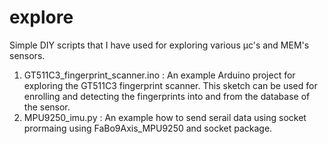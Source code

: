 explore
===========
Simple DIY scripts that I have used for exploring various µc's and MEM's sensors. 

1. GT511C3_fingerprint_scanner.ino  : An example Arduino project for exploring the GT511C3 fingerprint scanner. This sketch can be used for enrolling and detecting                                       the fingerprints into and from the database of the sensor. 
2. MPU9250_imu.py : An example how to send serail data using socket prormaing using FaBo9Axis_MPU9250 and socket package. 
